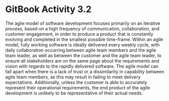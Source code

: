 # GitBook Activity 3.2

The agile model of software development focuses primarily on an iterative process, based on a high frequency of communication, collaboration, and customer engagement, in order to produce a product that is constantly evolving and completed in the smallest possible time-frame. Within an agile model, fully working software is ideally delivered every weekly cycle, with daily collaboration occurring between agile team members and the agile team leader, as well as between the customer and the agile team leader, to ensure all stakeholders are on the same page about the requirements and vision with regards to the rapidly delivered software. The agile model can fall apart when there is a lack of trust or a dissimilarity in capability between agile team members, as this may result in failing to meet delivery expectations. Additionally, unless the customer is able to accurately represent their operational requirements, the end product of the agile development is unlikely to be representative of their actual needs.

